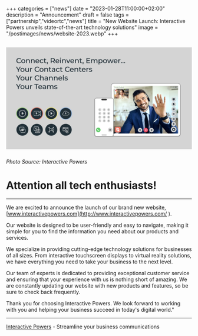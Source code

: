 +++
categories = ["news"]
date = "2023-01-28T11:00:00+02:00"
description = "Announcement"
draft = false
tags = ["partnership","videortc","news"]
title = "New Website Launch: Interactive Powers unveils state-of-the-art technology solutions"
image = "/postimages/news/website-2023.webp"
+++

![XCally-IntPowers](/postimages/news/website-2023.webp)
------------
###### Photo Source: Interactive Powers

# Attention all tech enthusiasts!
---

We are excited to announce the launch of our brand new website, [www.interactivepowers.com](http://www.interactivepowers.com/ ). 

Our website is designed to be user-friendly and easy to navigate, making it simple for you to find the information you need about our products and services.

We specialize in providing cutting-edge technology solutions for businesses of all sizes. From interactive touchscreen displays to virtual reality solutions, we have everything you need to take your business to the next level.

Our team of experts is dedicated to providing exceptional customer service and ensuring that your experience with us is nothing short of amazing. We are constantly updating our website with new products and features, so be sure to check back frequently.

Thank you for choosing Interactive Powers. We look forward to working with you and helping your business succeed in today's digital world."

---
[Interactive Powers](http://www.ivrpowers.com/ ) - Streamline your business communications



